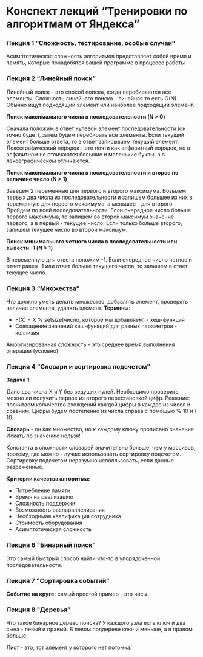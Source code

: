 # Конспект лекций “Тренировки по алгоритмам от Яндекса”

### Лекция 1 “Сложность, тестирование, особые случаи”

Асимптотическая сложность алгоритмов представляет собой время и память, которые понадобятся вашей программе в процессе работы

### Лекция 2 “Линейный поиск”

Линейный поиск - это способ поиска, когда перебираются все элементы. Сложность линейного поиска - линейная то есть O(N). Обычно ищут подходящий элемент или наиболее подходящий элемент.

**Поиск максимального числа в последовательности (N > 0)**

Сначала положим в ответ нулевой элемент последовательности (он точно будет), затем будем перебирать все элементы. Если текущий элемент больше ответа, то в ответ записываем текущий элемент.
Лексеграфический порядок - это почти как алфавитный порядок, но в алфавитном не отличаются большие и маленькие буквы, а в лексеграфическом отличаются.

**Поиск максимального числа в последовательности и второе по величине число (N > 1)**

Заведем 2 переменные для первого и второго максимума. Возьмем первых два числа из последовательности и запишем большее из них в переменную для первого максимума, а меньшее - для второго. Пройдем по всей последовательности. Если очередное число больше первого максимума, то запишем во второй максимум значение первого, а в первый - текущее число. Если только больше второго, запишем текущее число во второй максимум.

**Поиск минимального четного числа в последовательности или вывести -1 (N > 1)**

В переменную для ответа положим -1. Если очередное число четное и ответ равен -1 или ответ больше текущего числа, то запишем в ответ текущее число.

### Лекция 3 “Множества”
Что должно уметь делать множество: добавлять элемент, проверять наличие элемента, удалять элемент. **Термины:**
- F(X) = X % setsize(число, которое мы добавляем) - хеш-функция
- Совпадение значений хеш-функций для разных параметров - коллизия

Амортизированная сложность - это среднее время выполнения операции (условно)

### Лекция 4 "Словари и сортировка подсчетом"
**Задача 1**

Дано два числа X и Y без ведущих нулей. Необходимо проверить, можно ли получить первое из второго перестановкой цифр. Решение: посчитаем количество вхождений каждой цифры в каждое из чисел и сравним. Цифры будем постепенно из числа справа с помощью % 10 и / 10.

**Словарь** - он как множество, но к каждому ключу прописано значение. Искать по значению нельзя! 

Константа в сложности словарей значительно больше, чем у массивов, поэтому, где можно - лучше использовать сортировку подсчетом. Сортировку подсчетом неразумно исполльзовать, если данные разреженные.

**Критерии качества алгоритма:**
- Потребление памяти
- Время на реализацию
- Сложность поддержки
- Возможность распараллеливания
- Необходимая квалификация сотрудника
- Стоимость оборудования
- Асимптотическая сложность

### Лекция 6 "Бинарный поиск"

Это самый быстрый способ найти что-то в упорядоченной последовательности. 

### Лекция 7 "Сортировка событий"

**Событие на круге:** самый простой пример - это часы.

### Лекция 8 "Деревья"

Что такое бинарное дерево поиска? У каждого узла есть ключ и два сына - левый и правый. В левом поддереве ключи меньше, а в правом больше.

Лист - это, тот элемент у которого нет потомка. 
